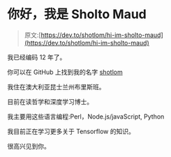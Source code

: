 # 你好，我是 Sholto Maud

> 原文:[https://dev.to/shotlom/hi-im-sholto-maud](https://dev.to/shotlom/hi-im-sholto-maud)

我已经编码 12 年了。

你可以在 GitHub 上找到我的名字 [shotlom](https://github.com/shotlom)

我住在澳大利亚昆士兰州布里斯班。

目前在读哲学和深度学习博士。

我主要用这些语言编程:Perl，Node.js/javaScript, Python

我目前正在学习更多关于 Tensorflow 的知识。

很高兴见到你。